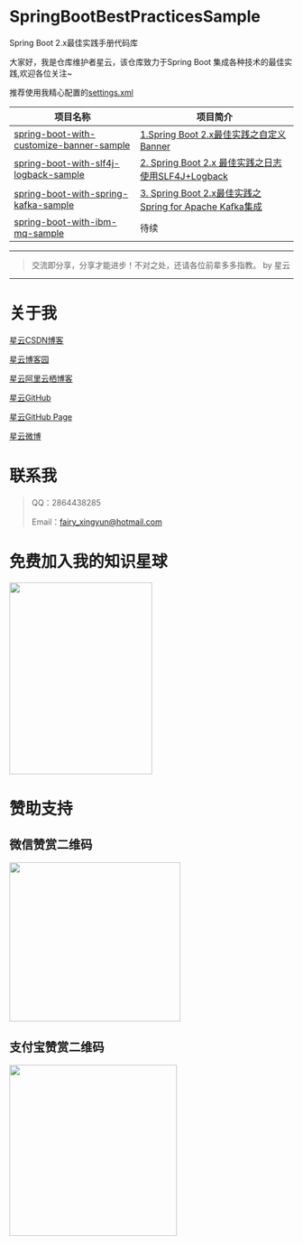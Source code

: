 # SpringBootBestPracticesSample

Spring Boot 2.x最佳实践手册代码库

大家好，我是仓库维护者星云，该仓库致力于Spring Boot 集成各种技术的最佳实践,欢迎各位关注~

推荐使用我精心配置的[settings.xml](https://github.com/geekxingyun/SpringBootBestPracticesSample/blob/master/resources/share/settings.xml)

|项目名称|项目简介|
|---|---|
|[spring-boot-with-customize-banner-sample](https://github.com/geekxingyun/SpringBootBestPracticesSample/tree/master/spring-boot-with-customize-banner-sample)|[1.Spring Boot 2.x最佳实践之自定义Banner](https://blog.csdn.net/hadues/article/details/88819151)|
|[spring-boot-with-slf4j-logback-sample](https://github.com/geekxingyun/SpringBootBestPracticesSample/tree/master/spring-boot-with-slf4j-logback-sample)|[2. Spring Boot 2.x 最佳实践之日志使用SLF4J+Logback](https://blog.csdn.net/hadues/article/details/88884141)|
|[spring-boot-with-spring-kafka-sample](https://github.com/geekxingyun/SpringBootBestPracticesSample/tree/master/spring-boot-with-spring-kafka-sample)|[3. Spring Boot 2.x最佳实践之Spring for Apache Kafka集成](https://blog.csdn.net/hadues/article/details/88974967)|
|[spring-boot-with-ibm-mq-sample](https://github.com/geekxingyun/SpringBootBestPracticesSample/tree/master/spring-boot-with-ibm-mq-sample)|待续|

---

> 交流即分享，分享才能进步！不对之处，还请各位前辈多多指教。  by 星云

---
# 关于我

[星云CSDN博客](https://blog.csdn.net/hadues)

[星云博客园](http://www.cnblogs.com/xingyunblog)

[星云阿里云栖博客](https://yq.aliyun.com/u/xingyunsky)

[星云GitHub](https://github.com/geekxingyun)

[星云GitHub Page](http://www.520geek.cn)

[星云微博](https://weibo.com/xingyunsky)


# 联系我

> QQ：2864438285　
> 
> Email：fairy_xingyun@hotmail.com   

# 免费加入我的知识星球

<p><a href="https://github.com/geekxingyun/SpringBootBestPracticesSample/blob/master/resources/images/my_world.png?raw=true"> <img src="https://github.com/geekxingyun/SpringBootBestPracticesSample/blob/master/resources/images/my_world.png?raw=true" width="253" height="340"><a><p>

# 赞助支持

<h2>微信赞赏二维码</h2>
<p><img src="https://img2018.cnblogs.com/blog/622489/201812/622489-20181215164147325-217176189.png" alt="" width="303" height="282"></p>
<h2>支付宝赞赏二维码</h2>
<p><img src="https://img2018.cnblogs.com/blog/622489/201812/622489-20181215164420863-364321980.png" alt="" width="297" height="303"></p>
